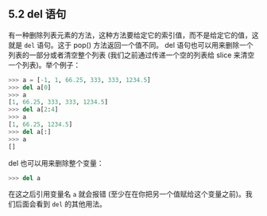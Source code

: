 ## 5.2 del 语句

有一种删除列表元素的方法，这种方法要给定它的索引值，而不是给定它的值，这就是 `del` 语句。这于 pop() 方法返回一个值不同。 del 语句也可以用来删除一个列表的一部分或者清空整个列表 (我们之前通过传递一个空的列表给 slice 来清空一个列表)。举个例子：

```python
>>> a = [-1, 1, 66.25, 333, 333, 1234.5]
>>> del a[0]
>>> a
[1, 66.25, 333, 333, 1234.5]
>>> del a[2:4]
>>> a
[1, 66.25, 1234.5]
>>> del a[:]
>>> a
[]
```

del 也可以用来删除整个变量：

```python
>>> del a
```

在这之后引用变量名 `a` 就会报错 (至少在在你把另一个值赋给这个变量之前)。我们后面会看到 `del` 的其他用法。